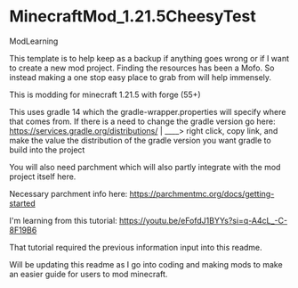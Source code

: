 # MinecraftMod_1.21.5CheesyTest
ModLearning

This template is to help keep as a backup if anything goes wrong or if I want to create
a new mod project. Finding the resources has been a Mofo. So instead making a one stop
easy place to grab from will help immensely. 

This is modding for minecraft 1.21.5 with forge (55+)

This uses gradle 14 which the gradle-wrapper.properties will specify where that comes from.
If there is a need to change the gradle version go here: https://services.gradle.org/distributions/
|
\____> right click, copy link, and make the value the distribution of the gradle version
       you want gradle to build into the project

You will also need parchment which will also partly integrate with the mod project
itself here.

Necessary parchment info here: https://parchmentmc.org/docs/getting-started

I'm learning from this tutorial: https://youtu.be/eFofdJ1BYYs?si=q-A4cL_-C-8F19B6

That tutorial required the previous information input into this readme. 

Will be updating this readme as I go into coding and making mods to make an easier
guide for users to mod minecraft. 
